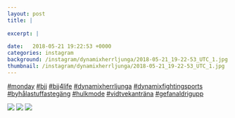 ```yaml
---
layout: post
title: |
  
excerpt: |
          
date:   2018-05-21 19:22:53 +0000
categories: instagram
background: /instagram/dynamixherrljunga/2018-05-21_19-22-53_UTC_1.jpg
thumbnail: /instagram/dynamixherrljunga/2018-05-21_19-22-53_UTC_1.jpg
---
```

[#monday](https://www.instagram.com/explore/tags/monday/) [#bjj](https://www.instagram.com/explore/tags/bjj/) [#bjj4life](https://www.instagram.com/explore/tags/bjj4life/) [#dynamixherrljunga](https://www.instagram.com/explore/tags/dynamixherrljunga/) [#dynamixfightingsports](https://www.instagram.com/explore/tags/dynamixfightingsports/) [#byhålastuffastegäng](https://www.instagram.com/explore/tags/byhålastuffastegäng/) [#hulkmode](https://www.instagram.com/explore/tags/hulkmode/) [#vidtvekanträna](https://www.instagram.com/explore/tags/vidtvekanträna/) [#gefanaldrigupp](https://www.instagram.com/explore/tags/gefanaldrigupp/)



<img src='/www-dynamix-herrljunga/instagram/dynamixherrljunga/2018-05-21_19-22-53_UTC_1.jpg' class='img-fluid' />


<img src='/www-dynamix-herrljunga/instagram/dynamixherrljunga/2018-05-21_19-22-53_UTC_2.jpg' class='img-fluid' />


<img src='/www-dynamix-herrljunga/instagram/dynamixherrljunga/2018-05-21_19-22-53_UTC_3.jpg' class='img-fluid' />
